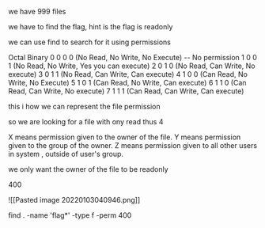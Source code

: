 we have 999 files

we have to find the flag, hint is the flag is readonly

we can use find to search for it using permissions

Octal    Binary 
0        0 0 0 (No Read,  No Write,  No Execute) -- No permission
1        0 0 1 (No Read,  No Write,  Yes you can execute)
2        0 1 0 (No Read,  Can Write, No execute)
3        0 1 1 (No Read,  Can Write, Can execute)
4        1 0 0 (Can Read, No Write,  No Execute)
5        1 0 1 (Can Read, No Write,  Can execute)
6        1 1 0 (Can Read, Can Write, No execute)
7        1 1 1 (Can Read, Can Write, Can execute)

this i how we can represent the file permission

so we are looking for a file with ony read thus 4

X means permission given to the owner of the file.
Y means permission given to the group of the owner.
Z means permission given to all other users in system , outside of user's group.

we only want the owner of the file to be readonly

400

![[Pasted image 20220103040946.png]]

find . -name 'flag*' -type f -perm 400